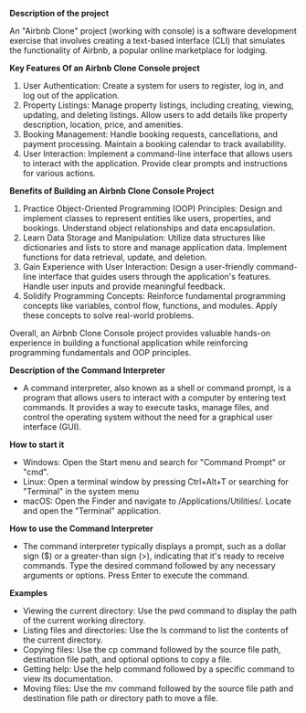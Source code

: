 **Description of the project**

 An "Airbnb Clone" project (working with console) is a software development exercise that involves creating a text-based interface (CLI) that simulates the functionality of Airbnb, a popular online marketplace for lodging.

**Key Features Of an Airbnb Clone Console project**
 1. User Authentication: Create a system for users to register, log in, and log out of the application.
 2. Property Listings: Manage property listings, including creating, viewing, updating, and deleting listings. Allow users to add details like property description, location, price, and amenities.
 3. Booking Management: Handle booking requests, cancellations, and payment processing. Maintain a booking calendar to track availability.
 4. User Interaction: Implement a command-line interface that allows users to interact with the application. Provide clear prompts and instructions for various actions.

**Benefits of Building an Airbnb Clone Console Project**
 1. Practice Object-Oriented Programming (OOP) Principles: Design and implement classes to represent entities like users, properties, and bookings. Understand object relationships and data encapsulation.
 2. Learn Data Storage and Manipulation: Utilize data structures like dictionaries and lists to store and manage application data. Implement functions for data retrieval, update, and deletion.
 3. Gain Experience with User Interaction: Design a user-friendly command-line interface that guides users through the application's features. Handle user inputs and provide meaningful feedback.
 4. Solidify Programming Concepts: Reinforce fundamental programming concepts like variables, control flow, functions, and modules. Apply these concepts to solve real-world problems.

Overall, an Airbnb Clone Console project provides valuable hands-on experience in building a functional application while reinforcing programming fundamentals and OOP principles.


**Description of the Command Interpreter**
 - A command interpreter, also known as a shell or command prompt, is a program that allows users to interact with a computer by entering text commands. It provides a way to execute tasks, manage files, and control the operating system without the need for a graphical user interface (GUI).

**How to start it**
 - Windows: Open the Start menu and search for "Command Prompt" or "cmd".
 - Linux: Open a terminal window by pressing Ctrl+Alt+T or searching for "Terminal" in the system menu
 - macOS: Open the Finder and navigate to /Applications/Utilities/. Locate and open the "Terminal" application.

**How to use the Command Interpreter**
 - The command interpreter typically displays a prompt, such as a dollar sign ($) or a greater-than sign (>), indicating that it's ready to receive commands. Type the desired command followed by any necessary arguments or options. Press Enter to execute the command.

**Examples**
 - Viewing the current directory: Use the pwd command to display the path of the current working directory.
 - Listing files and directories: Use the ls command to list the contents of the current directory.
 - Copying files: Use the cp command followed by the source file path, destination file path, and optional options to copy a file.
 - Getting help: Use the help command followed by a specific command to view its documentation.
 - Moving files: Use the mv command followed by the source file path and destination file path or directory path to move a file.
